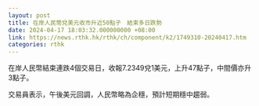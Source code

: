 ```yaml
---
layout: post
title: 在岸人民幣兌美元收市升近50點子　結束多日跌勢
date: 2024-04-17 18:03:32.000000000 +08:00
link: https://news.rthk.hk/rthk/ch/component/k2/1749310-20240417.htm
categories: rthk
---
```


在岸人民幣結束連跌4個交易日，收報7.2349兌1美元，上升47點子，中間價亦升3點子。

交易員表示，午後美元回調，人民幣略為企穩，預計短期穩中趨弱。

